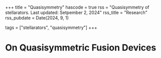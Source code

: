 +++
title = "Quasisymmetry"
hascode = true
rss = "Quasisymmetry of stellarators. Last updated: Setpember 2, 2024"
rss_title = "Research"
rss_pubdate = Date(2024, 9, 1)

tags = ["stellarators", "quasisymmetry"]
+++

# On Quasisymmetric Fusion Devices


